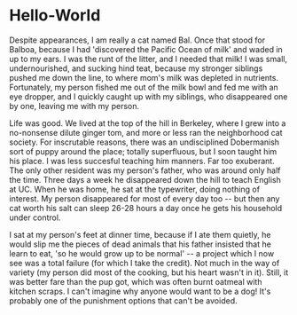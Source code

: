 # Hello-World

  Despite appearances, I am really a cat named Bal. Once that stood for Balboa, because I had 'discovered the Pacific Ocean of milk' and waded in up to my ears. I was the runt of the litter, and I needed that milk! I was small, undernourished, and sucking hind teat, because my stronger siblings pushed me down the line, to where mom's milk was depleted in nutrients. Fortunately, my person fished me out of the milk bowl and fed me with an eye dropper, and I quickly caught up with my siblings, who disappeared one by one, leaving me with my person.
  
  Life was good. We lived at the top of the hill in Berkeley, where I grew into a no-nonsense dilute ginger tom, and more or less ran the neighborhood cat society. For inscrutable reasons, there was an undisciplined Dobermanish sort of puppy around the place; totally superfluous, but I soon taught him his place. I was less succesful teaching him manners. Far too exuberant. The only other resident was my person's father, who was around only half the time. Three days a week he disappeared down the hill to teach English at UC. When he was home, he sat at the typewriter, doing nothing of interest. My person disappeared for most of every day too -- but then any cat worth his salt can sleep 26-28 hours a day once he gets his household under control.
  
  I sat at my person's feet at dinner time, because  if I ate them quietly, he would slip me the pieces of dead animals that his father insisted that he learn to eat, 'so he would grow up to be normal' -- a project which  I now see was a total failure (for which I take the credit). Not much in the way of variety (my person did most of the cooking, but his heart wasn't in it). Still, it was better fare than the pup got, which was often burnt oatmeal with kitchen scraps. I can't imagine why anyone would want to be a dog! It's probably one of the punishment options that can't be avoided.  

